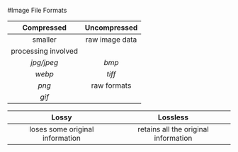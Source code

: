 #Image File Formats

|Compressed | Uncompressed|
|:---------:|:-----------:|
| smaller | raw image data |
| processing involved | |
| _jpg/jpeg_ | _bmp_ |
| _webp_ | _tiff_ |
| _png_ | raw formats |
| _gif_ | |

|Lossy | Lossless | 
|:----:|:--------:|
| loses some original information | retains all the original information |
